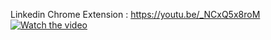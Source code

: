 
Linkedin Chrome Extension : https://youtu.be/_NCxQ5x8roM
[![Watch the video](https://img.youtube.com/vi/_NCxQ5x8roM/maxresdefault.jpg)](https://www.youtube.com/embed/_NCxQ5x8roM?si=zEoVCl5yPUzV19qp)
